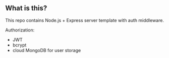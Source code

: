 ## What is this?

This repo contains Node.js + Express server template with auth middleware.

Authorization: 
 - JWT
 - bcrypt
 - cloud MongoDB for user storage
